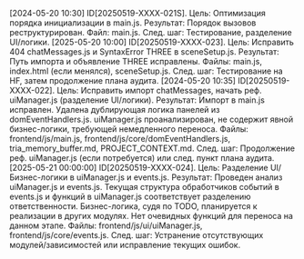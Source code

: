 [2024-05-20 10:30] ID[20250519-XXXX-021S]. Цель: Оптимизация порядка инициализации в main.js. Результат: Порядок вызовов реструктурирован. Файл: main.js. След. шаг: Тестирование, разделение UI/логики.
[2025-05-20 10:00] ID[20250519-XXXX-023]. Цель: Исправить 404 chatMessages.js и SyntaxError THREE в sceneSetup.js. Результат: Путь импорта и объявление THREE исправлены. Файлы: main.js, index.html (если менялся), sceneSetup.js. След. шаг: Тестирование на HF, затем продолжение плана аудита.
[2024-05-20 10:35] ID[20250519-XXXX-022]. Цель: Исправить импорт chatMessages, начать реф. uiManager.js (разделение UI/логики). Результат: Импорт в main.js исправлен. Удалена дублирующая логика панелей из domEventHandlers.js. uiManager.js проанализирован, не содержит явной бизнес-логики, требующей немедленного переноса. Файлы: frontend/js/main.js, frontend/js/core/domEventHandlers.js, tria_memory_buffer.md, PROJECT_CONTEXT.md. След. шаг: Продолжение реф. uiManager.js (если потребуется) или след. пункт плана аудита.
[2025-05-21 00:00:00] ID[20250519-XXXX-024]. Цель: Разделение UI/Бизнес-логики в uiManager.js и events.js. Результат: Проведен анализ uiManager.js и events.js. Текущая структура обработчиков событий в events.js и функций в uiManager.js соответствует разделению ответственности. Бизнес-логика, судя по TODO, планируется к реализации в других модулях. Нет очевидных функций для переноса на данном этапе. Файлы: frontend/js/ui/uiManager.js, frontend/js/core/events.js. След. шаг: Устранение отсутствующих модулей/зависимостей или исправление текущих ошибок.
<!-- New entries will be added above this line -->